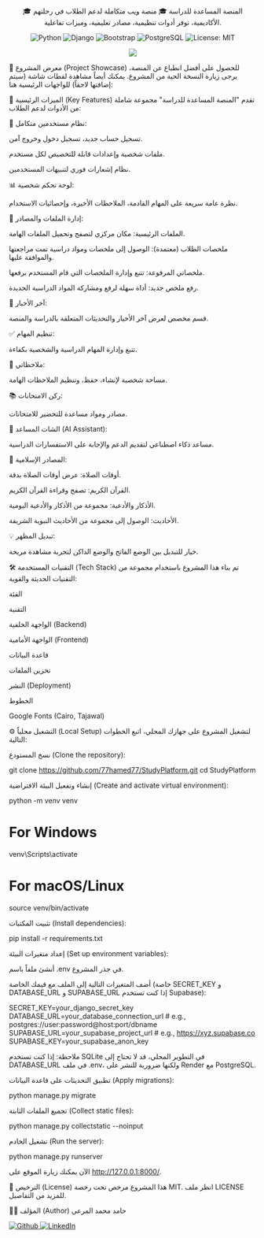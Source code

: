 <div align="center">

🎓 المنصة المساعدة للدراسة 🎓
منصة ويب متكاملة لدعم الطلاب في رحلتهم الأكاديمية، توفر أدوات تنظيمية، مصادر تعليمية، وميزات تفاعلية.

<p align="center">
<img alt="Python" src="https://img.shields.io/badge/Python-3.11-3776AB?style=for-the-badge&logo=python&logoColor=white"/>
<img alt="Django" src="https://img.shields.io/badge/Django-4.x-092E20?style=for-the-badge&logo=django&logoColor=white"/>
<img alt="Bootstrap" src="https://img.shields.io/badge/Bootstrap-5-7952B3?style=for-the-badge&logo=bootstrap&logoColor=white"/>
<img alt="PostgreSQL" src="https://img.shields.io/badge/PostgreSQL-15-4169E1?style=for-the-badge&logo=postgresql&logoColor=white"/>
<img alt="License: MIT" src="https://img.shields.io/badge/License-MIT-yellow.svg?style=for-the-badge"/>
</p>

<img src="https://img.shields.io/badge/Live_Demo-Visit_Site-28a745?style=for-the-badge&logo=render" />

</div>

📸 معرض المشروع (Project Showcase)
للحصول على أفضل انطباع عن المنصة، يرجى زيارة النسخة الحية من المشروع. يمكنك أيضاً مشاهدة لقطات شاشة (سيتم إضافتها لاحقاً) للواجهات الرئيسية هنا:

<!-- يمكنك إضافة صور أو لقطات شاشة هنا. مثال: -->

<!--  -->

<!--  -->

🚀 الميزات الرئيسية (Key Features)
تقدم "المنصة المساعدة للدراسة" مجموعة شاملة من الأدوات لدعم الطلاب:

🔐 نظام مستخدمين متكامل:

تسجيل حساب جديد، تسجيل دخول وخروج آمن.

ملفات شخصية وإعدادات قابلة للتخصيص لكل مستخدم.

نظام إشعارات فوري لتنبيهات المستخدمين.

📊 لوحة تحكم شخصية:

نظرة عامة سريعة على المهام القادمة، الملاحظات الأخيرة، وإحصائيات الاستخدام.

📂 إدارة الملفات والمصادر:

الملفات الرئيسية: مكان مركزي لتصفح وتحميل الملفات الهامة.

ملخصات الطلاب (معتمدة): الوصول إلى ملخصات ومواد دراسية تمت مراجعتها والموافقة عليها.

ملخصاتي المرفوعة: تتبع وإدارة الملخصات التي قام المستخدم برفعها.

رفع ملخص جديد: أداة سهلة لرفع ومشاركة المواد الدراسية الجديدة.

📰 آخر الأخبار:

قسم مخصص لعرض آخر الأخبار والتحديثات المتعلقة بالدراسة والمنصة.

✅ تنظيم المهام:

تتبع وإدارة المهام الدراسية والشخصية بكفاءة.

📝 ملاحظاتي:

مساحة شخصية لإنشاء، حفظ، وتنظيم الملاحظات الهامة.

📚 ركن الامتحانات:

مصادر ومواد مساعدة للتحضير للامتحانات.

💬 الشات المساعد (AI Assistant):

مساعد ذكاء اصطناعي لتقديم الدعم والإجابة على الاستفسارات الدراسية.

🕌 المصادر الإسلامية:

أوقات الصلاة: عرض أوقات الصلاة بدقة.

القرآن الكريم: تصفح وقراءة القرآن الكريم.

الأذكار والأدعية: مجموعة من الأذكار والأدعية اليومية.

الأحاديث: الوصول إلى مجموعة من الأحاديث النبوية الشريفة.

💡 تبديل المظهر:

خيار للتبديل بين الوضع الفاتح والوضع الداكن لتجربة مشاهدة مريحة.

🛠️ التقنيات المستخدمة (Tech Stack)
تم بناء هذا المشروع باستخدام مجموعة من التقنيات الحديثة والقوية:

الفئة

التقنية

الواجهة الخلفية (Backend)



الواجهة الأمامية (Frontend)



قاعدة البيانات



تخزين الملفات



النشر (Deployment)



الخطوط

Google Fonts (Cairo, Tajawal)

⚙️ التشغيل محلياً (Local Setup)
لتشغيل المشروع على جهازك المحلي، اتبع الخطوات التالية:

نسخ المستودع (Clone the repository):

git clone https://github.com/77hamed77/StudyPlatform.git
cd StudyPlatform

إنشاء وتفعيل البيئة الافتراضية (Create and activate virtual environment):

python -m venv venv
# For Windows
venv\Scripts\activate
# For macOS/Linux
source venv/bin/activate

تثبيت المكتبات (Install dependencies):

pip install -r requirements.txt

إعداد متغيرات البيئة (Set up environment variables):

أنشئ ملفاً باسم .env في جذر المشروع.

أضف المتغيرات التالية إلى الملف مع قيمك الخاصة (خاصة SECRET_KEY و DATABASE_URL و SUPABASE_URL إذا كنت تستخدم Supabase):

SECRET_KEY=your_django_secret_key
DATABASE_URL=your_database_connection_url # e.g., postgres://user:password@host:port/dbname
SUPABASE_URL=your_supabase_project_url # e.g., https://xyz.supabase.co
SUPABASE_KEY=your_supabase_anon_key

ملاحظة: إذا كنت تستخدم SQLite في التطوير المحلي، قد لا تحتاج إلى DATABASE_URL في ملف .env، ولكنها ضرورية للنشر على Render مع PostgreSQL.

تطبيق التحديثات على قاعدة البيانات (Apply migrations):

python manage.py migrate

تجميع الملفات الثابتة (Collect static files):

python manage.py collectstatic --noinput

تشغيل الخادم (Run the server):

python manage.py runserver

الآن يمكنك زيارة الموقع على http://127.0.0.1:8000/.

📜 الترخيص (License)
هذا المشروع مرخص تحت رخصة MIT. انظر ملف LICENSE للمزيد من التفاصيل.

👨‍💻 المؤلف (Author)
حامد محمد المرعي

<p>
<a href="https://github.com/77hamed77" target="_blank">
<img alt="Github" src="https://img.shields.io/badge/GitHub-181717?style=for-the-badge&logo=github&logoColor=white">
</a>
<a href="https://www.linkedin.com/in/hamidmuhammad/" target="_blank">
<img alt="LinkedIn" src="https://img.shields.io/badge/LinkedIn-0A66C2?style=for-the-badge&logo=linkedin&logoColor=white">
</a>
</p>